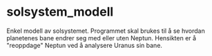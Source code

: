 # solsystem_modell
Enkel modell av solsystemet. Programmet skal brukes til å se hvordan planetenes bane endrer seg med eller uten Neptun. Hensikten er å "reoppdage" Neptun ved å analysere Uranus sin bane.

